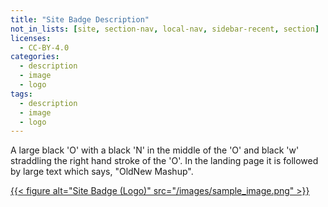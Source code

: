 ```yaml
---
title: "Site Badge Description"
not_in_lists: [site, section-nav, local-nav, sidebar-recent, section]
licenses:
  - CC-BY-4.0
categories:
  - description
  - image
  - logo
tags:
  - description
  - image
  - logo
---
```


A large black 'O' with a black 'N' in the middle of the 'O' and black 'w'
straddling the right hand stroke of the 'O'.
In the landing page it is followed by large text which says, "OldNew Mashup".

[{{< figure alt="Site Badge (Logo)" src="/images/sample_image.png" >}}](/siteentry/site-badge-description)
